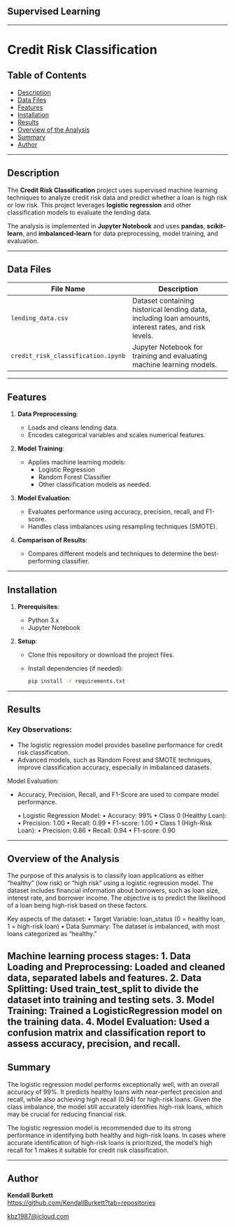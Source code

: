## Supervised Learning
---

# Credit Risk Classification

## Table of Contents
- [Description](#description)
- [Data Files](#data-files)
- [Features](#features)
- [Installation](#installation)
- [Results](#results)
- [Overview of the Analysis](#overview-of-the-analysis)
- [Summary](#summary)
- [Author](#author)

---

## Description

The **Credit Risk Classification** project uses supervised machine learning techniques to analyze credit risk data and predict whether a loan is high risk or low risk. This project leverages **logistic regression** and other classification models to evaluate the lending data.

The analysis is implemented in **Jupyter Notebook** and uses **pandas**, **scikit-learn**, and **imbalanced-learn** for data preprocessing, model training, and evaluation.

---

## Data Files

| File Name                   | Description                                      |
|-----------------------------|--------------------------------------------------|
| `lending_data.csv`          | Dataset containing historical lending data, including loan amounts, interest rates, and risk levels. |
| `credit_risk_classification.ipynb` | Jupyter Notebook for training and evaluating machine learning models. |

---

## Features

1. **Data Preprocessing**:
   - Loads and cleans lending data.
   - Encodes categorical variables and scales numerical features.

2. **Model Training**:
   - Applies machine learning models:
     - Logistic Regression
     - Random Forest Classifier
     - Other classification models as needed.

3. **Model Evaluation**:
   - Evaluates performance using accuracy, precision, recall, and F1-score.
   - Handles class imbalances using resampling techniques (SMOTE).

4. **Comparison of Results**:
   - Compares different models and techniques to determine the best-performing classifier.

---

## Installation

1. **Prerequisites**:
   - Python 3.x
   - Jupyter Notebook

2. **Setup**:
   - Clone this repository or download the project files.
     
   - Install dependencies (if needed):
     ```bash
     pip install -r requirements.txt
     ```
---

## Results

### Key Observations:
* The logistic regression model provides baseline performance for credit risk classification.
* Advanced models, such as Random Forest and SMOTE techniques, improve classification accuracy, especially in imbalanced datasets.

Model Evaluation:
* Accuracy, Precision, Recall, and F1-Score are used to compare model performance.

	•	Logistic Regression Model:
	•	Accuracy: 99%
	•	Class 0 (Healthy Loan):
	•	Precision: 1.00
	•	Recall: 0.99
	•	F1-score: 1.00
	•	Class 1 (High-Risk Loan):
	•	Precision: 0.86
	•	Recall: 0.94
	•	F1-score: 0.90

---

## Overview of the Analysis

The purpose of this analysis is to classify loan applications as either “healthy” (low risk) or “high risk” using a logistic regression model. The dataset includes financial information about borrowers, such as loan size, interest rate, and borrower income. The objective is to predict the likelihood of a loan being high-risk based on these factors.

Key aspects of the dataset:
	•	Target Variable: loan_status (0 = healthy loan, 1 = high-risk loan)
	•	Data Summary: The dataset is imbalanced, with most loans categorized as “healthy.”

Machine learning process stages:
	1.	Data Loading and Preprocessing: Loaded and cleaned data, separated labels and features.
	2.	Data Splitting: Used train_test_split to divide the dataset into training and testing sets.
	3.	Model Training: Trained a LogisticRegression model on the training data.
	4.	Model Evaluation: Used a confusion matrix and classification report to assess accuracy, precision, and recall.
---

## Summary

The logistic regression model performs exceptionally well, with an overall accuracy of 99%. It predicts healthy loans with near-perfect precision and recall, while also achieving high recall (0.94) for high-risk loans. Given the class imbalance, the model still accurately identifies high-risk loans, which may be crucial for reducing financial risk.

The logistic regression model is recommended due to its strong performance in identifying both healthy and high-risk loans. In cases where accurate identification of high-risk loans is prioritized, the model’s high recall for 1 makes it suitable for credit risk classification.

---

## Author

**Kendall Burkett**  
https://github.com/KendallBurkett?tab=repositories
 
kbz1987@icloud.com
